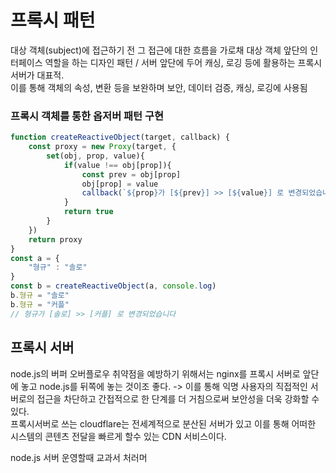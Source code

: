 # 프록시 패턴
대상 객체(subject)에 접근하기 전 그 접근에 대한 흐름을 가로채 대상 객체 앞단의 인터페이스
역할을 하는 디자인 패턴 / 서버 앞단에 두어 캐싱, 로깅 등에 활용하는 프록시서버가 대표적.
<br/>
이를 통해 객체의 속성, 변환 등을 보완하며 보안, 데이터 검증, 캐싱, 로깅에 사용됨


### 프록시 객체를 통한 옵저버 패턴 구현
```js
function createReactiveObject(target, callback) { 
    const proxy = new Proxy(target, {
        set(obj, prop, value){
            if(value !== obj[prop]){
                const prev = obj[prop]
                obj[prop] = value 
                callback(`${prop}가 [${prev}] >> [${value}] 로 변경되었습니다`)
            }
            return true
        }
    })
    return proxy 
} 
const a = {
    "형규" : "솔로"
} 
const b = createReactiveObject(a, console.log)
b.형규 = "솔로"
b.형규 = "커플"
// 형규가 [솔로] >> [커플] 로 변경되었습니다
```

## 프록시 서버
node.js의 버퍼 오버플로우 취약점을 예방하기 위해서는 nginx를 프록시 서버로 앞단에 놓고 node.js를 뒤쪽에 놓는 것이조
좋다. -> 이를 통해 익명 사용자의 직접적인 서버로의 접근을 차단하고 간접적으로 한 단계를 더 거침으로써 
보안성을 더욱 강화할 수 있다.<br/>
프록시서버로 쓰는 cloudflare는 전세계적으로 분산된 서버가 있고 이를 통해 어떠한 시스템의 콘텐츠 전달을 빠르게 할수
있는 CDN 서비스이다.


node.js 서버 운영할때 교과서 처러머
